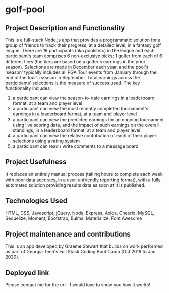 # golf-pool

## Project Description and Functionality
This is a full-stack Node.js app that provides a programmatic solution for a group of friends to track their progress, at a detailed level, in a fantasy golf league. There are 18 participants (aka poolsters) in the league and each participant's team comprises 6 non-exclusive picks: 1 golfer from each of 6 different tiers (the tiers are based on a golfer's earnings in the prior season). Selections are made in December each year, and the pool's 'season' typically includes all PGA Tour events from January through the end of the tour's season in September. Total earnings across the participants' selections is the measure of success used. The key functionality includes:

1. a participant can view the season-to-date earnings in a leaderboard format, at a team and player level
2. a participant can view the most recently completed tournament's earnings in a leaderboard format, at a team and player level
3. a participant can view the predicted earnings for an ongoing tournament using live scoring data, and the impact of such earnings on the overall standings, in a leaderboard format, at a team and player level
4. a participant can view the relative contribution of each of their player selections using a rating system
5. a participant can read / write comments to a message board

## Project Usefulness
It replaces an entirely manual process (taking hours to complete each week with poor data accuracy, in a user-unfriendly reporting format), with a fully automated solution providing results data as soon at it is published.

## Technologies Used
HTML, CSS, Javascript, jQuery, Node, Express, Axios, Cheerio, MySQL, Sequelize, Moment, Bootstrap, Bulma, Materialize, Font Awesome

## Project maintenance and contributions
This is an app developed by Graeme Stewart that builds on work performed as part of Georgia Tech's Full Stack Coding Boot Camp (Oct 2019 to Jan 2020).

## Deployed link
Please contact me for the url - I would love to show you how it works!

